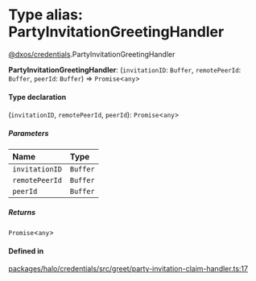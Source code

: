 # Type alias: PartyInvitationGreetingHandler

[@dxos/credentials](../modules/dxos_credentials.md).PartyInvitationGreetingHandler

 **PartyInvitationGreetingHandler**: (`invitationID`: `Buffer`, `remotePeerId`: `Buffer`, `peerId`: `Buffer`) => `Promise`<`any`\>

#### Type declaration

(`invitationID`, `remotePeerId`, `peerId`): `Promise`<`any`\>

##### Parameters

| Name | Type |
| :------ | :------ |
| `invitationID` | `Buffer` |
| `remotePeerId` | `Buffer` |
| `peerId` | `Buffer` |

##### Returns

`Promise`<`any`\>

#### Defined in

[packages/halo/credentials/src/greet/party-invitation-claim-handler.ts:17](https://github.com/dxos/dxos/blob/db8188dae/packages/halo/credentials/src/greet/party-invitation-claim-handler.ts#L17)
